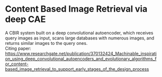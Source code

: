 # Content Based Image Retrieval via deep CAE
A CBIR system built on a deep convolutional autoencoder, which receives query images as input, scans large databases with numerous images, and returns similar images to the query ones.  
Citing paper: https://www.researchgate.net/publication/370132424_Machinable_inspiration_using_deep_convolutional_autoencoders_and_evolutionary_algorithms_for_content-based_image_retrieval_to_support_early_stages_of_the_design_process
